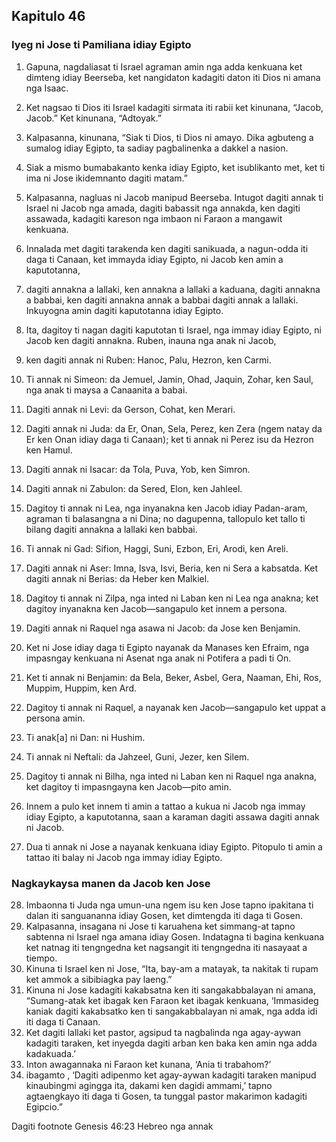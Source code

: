 Kapitulo 46
-----------

### Iyeg ni Jose ti Pamiliana idiay Egipto

1. Gapuna, nagdaliasat ti Israel agraman amin nga adda kenkuana ket dimteng idiay Beerseba, ket nangidaton kadagiti daton iti Dios ni amana nga Isaac.
2. Ket nagsao ti Dios iti Israel kadagiti sirmata iti rabii ket kinunana, “Jacob, Jacob.” Ket kinunana, “Adtoyak.”
3. Kalpasanna, kinunana, “Siak ti Dios, ti Dios ni amayo. Dika agbuteng a sumalog idiay Egipto, ta sadiay pagbalinenka a dakkel a nasion.
4. Siak a mismo bumabakanto kenka idiay Egipto, ket isublikanto met, ket ti ima ni Jose ikidemnanto dagiti matam.”

5. Kalpasanna, nagluas ni Jacob manipud Beerseba. Intugot dagiti annak ti Israel ni Jacob nga amada, dagiti babassit nga annakda, ken dagiti assawada, kadagiti kareson nga imbaon ni Faraon a mangawit kenkuana.
6. Innalada met dagiti tarakenda ken dagiti sanikuada, a nagun-odda iti daga ti Canaan, ket immayda idiay Egipto, ni Jacob ken amin a kaputotanna,
7. dagiti annakna a lallaki, ken annakna a lallaki a kaduana, dagiti annakna a babbai, ken dagiti annakna annak a babbai dagiti annak a lallaki. Inkuyogna amin dagiti kaputotanna idiay Egipto.

8. Ita, dagitoy ti nagan dagiti kaputotan ti Israel, nga immay idiay Egipto, ni Jacob ken dagiti annakna. Ruben, inauna nga anak ni Jacob,
9. ken dagiti annak ni Ruben: Hanoc, Palu, Hezron, ken Carmi.
10. Ti annak ni Simeon: da Jemuel, Jamin, Ohad, Jaquin, Zohar, ken Saul, nga anak ti maysa a Canaanita a babai.
11. Dagiti annak ni Levi: da Gerson, Cohat, ken Merari.
12. Dagiti annak ni Juda: da Er, Onan, Sela, Perez, ken Zera (ngem natay da Er ken Onan idiay daga ti Canaan); ket ti annak ni Perez isu da Hezron ken Hamul.
13. Dagiti annak ni Isacar: da Tola, Puva, Yob, ken Simron.
14. Dagiti annak ni Zabulon: da Sered, Elon, ken Jahleel.
15. Dagitoy ti annak ni Lea, nga inyanakna ken Jacob idiay Padan-aram, agraman ti balasangna a ni Dina; no dagupenna, tallopulo ket tallo ti bilang dagiti annakna a lallaki ken babbai.

16. Ti annak ni Gad: Sifion, Haggi, Suni, Ezbon, Eri, Arodi, ken Areli.
17. Dagiti annak ni Aser: Imna, Isva, Isvi, Beria, ken ni Sera a kabsatda. Ket dagiti annak ni Berias: da Heber ken Malkiel.
18. Dagitoy ti annak ni Zilpa, nga inted ni Laban ken ni Lea nga anakna; ket dagitoy inyanakna ken Jacob—sangapulo ket innem a persona.

19. Dagiti annak ni Raquel nga asawa ni Jacob: da Jose ken Benjamin.
20. Ket ni Jose idiay daga ti Egipto nayanak da Manases ken Efraim, nga impasngay kenkuana ni Asenat nga anak ni Potifera a padi ti On.
21. Ket ti annak ni Benjamin: da Bela, Beker, Asbel, Gera, Naaman, Ehi, Ros, Muppim, Huppim, ken Ard.
22. Dagitoy ti annak ni Raquel, a nayanak ken Jacob—sangapulo ket uppat a persona amin.

23. Ti anak[a] ni Dan: ni Hushim.
24. Ti annak ni Neftali: da Jahzeel, Guni, Jezer, ken Silem.
25. Dagitoy ti annak ni Bilha, nga inted ni Laban ken ni Raquel nga anakna, ket dagitoy ti impasngayna ken Jacob—pito amin.

26. Innem a pulo ket innem ti amin a tattao a kukua ni Jacob nga immay idiay Egipto, a kaputotanna, saan a karaman dagiti assawa dagiti annak ni Jacob.
27. Dua ti annak ni Jose a nayanak kenkuana idiay Egipto. Pitopulo ti amin a tattao iti balay ni Jacob nga immay idiay Egipto.

### Nagkaykaysa manen da Jacob ken Jose

28. Imbaonna ti Juda nga umun-una ngem isu ken Jose tapno ipakitana ti dalan iti sanguananna idiay Gosen, ket dimtengda iti daga ti Gosen.
29. Kalpasanna, insagana ni Jose ti karuahena ket simmang-at tapno sabtenna ni Israel nga amana idiay Gosen. Indatagna ti bagina kenkuana ket natnag iti tengngedna ket nagsangit iti tengngedna iti nasayaat a tiempo.
30. Kinuna ti Israel ken ni Jose, “Ita, bay-am a matayak, ta nakitak ti rupam ket ammok a sibibiagka pay laeng.”
31. Kinuna ni Jose kadagiti kakabsatna ken iti sangakabbalayan ni amana, “Sumang-atak ket ibagak ken Faraon ket ibagak kenkuana, ‘Immasideg kaniak dagiti kakabsatko ken ti sangakabbalayan ni amak, nga adda idi iti daga ti Canaan.
32. Ket dagiti lallaki ket pastor, agsipud ta nagbalinda nga agay-aywan kadagiti taraken, ket inyegda dagiti arban ken baka ken amin nga adda kadakuada.’
33. Inton awagannaka ni Faraon ket kunana, ‘Ania ti trabahom?’
34. ibagamto , ‘Dagiti adipenmo ket agay-aywan kadagiti taraken manipud kinaubingmi agingga ita, dakami ken dagidi ammami,’ tapno agtaengkayo iti daga ti Gosen, ta tunggal pastor makarimon kadagiti Egipcio.”

Dagiti footnote
Genesis 46:23 Hebreo nga annak